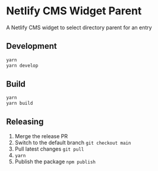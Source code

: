 # Netlify CMS Widget Parent

A Netlify CMS widget to select directory parent for an entry

## Development

```bash
yarn
yarn develop
```

## Build

```bash
yarn
yarn build
```

## Releasing

1. Merge the release PR
2. Switch to the default branch `git checkout main`
3. Pull latest changes `git pull`
4. `yarn`
5. Publish the package `npm publish`
